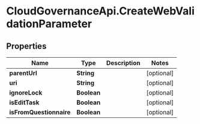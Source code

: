 # CloudGovernanceApi.CreateWebValidationParameter

## Properties

Name | Type | Description | Notes
------------ | ------------- | ------------- | -------------
**parentUrl** | **String** |  | [optional] 
**uri** | **String** |  | [optional] 
**ignoreLock** | **Boolean** |  | [optional] 
**isEditTask** | **Boolean** |  | [optional] 
**isFromQuestionnaire** | **Boolean** |  | [optional] 


